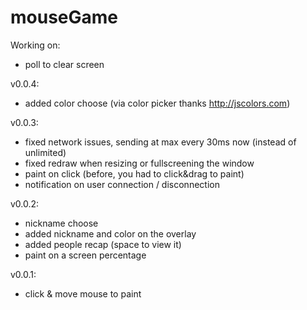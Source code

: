 # mouseGame

Working on:
- poll to clear screen

v0.0.4:
- added color choose (via color picker thanks http://jscolors.com)

v0.0.3:
- fixed network issues, sending at max every 30ms now (instead of unlimited)
- fixed redraw when resizing or fullscreening the window
- paint on click (before, you had to click&drag to paint)
- notification on user connection / disconnection

v0.0.2:
- nickname choose
- added nickname and color on the overlay
- added people recap (space to view it)
- paint on a screen percentage

v0.0.1:
- click & move mouse to paint

